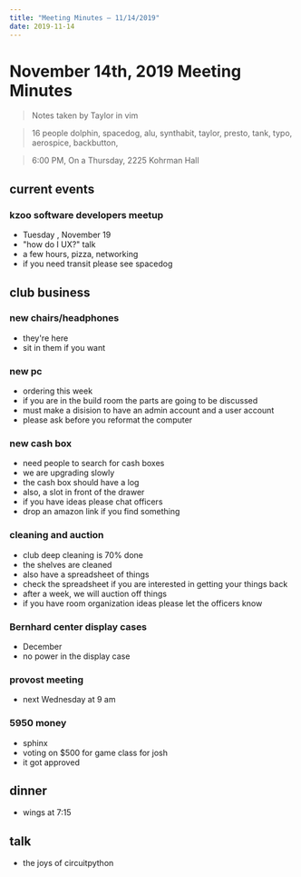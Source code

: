 ```yaml
---
title: "Meeting Minutes – 11/14/2019"
date: 2019-11-14
---
```

# November 14th, 2019 Meeting Minutes
> Notes taken by Taylor in vim

> 16 people  dolphin, spacedog, alu, synthabit, taylor, presto, tank, typo, aerospice, backbutton, 

> 6:00 PM, On a Thursday, 2225 Kohrman Hall

## current events

### kzoo software developers meetup
* Tuesday , November 19
* "how do I UX?" talk
* a few hours, pizza, networking
* if you need transit please see spacedog
 
## club business

### new chairs/headphones
* they're here
* sit in them if you want
  
### new pc
* ordering this week
* if you are in the build room the parts are going to be discussed
* must make a disision to have an admin account and a user account
* please ask before you reformat the computer

### new cash box
* need people to search for cash boxes
* we are upgrading slowly
* the cash box should have a log 
* also, a slot in front of the drawer
* if you have ideas please chat officers
* drop an amazon link if you find something
   
### cleaning and auction
* club deep cleaning is 70% done
* the shelves are cleaned
* also have a spreadsheet of things 
* check the spreadsheet if you are interested in getting your things back
* after a week, we will auction off things
* if you have room organization ideas please let the officers know
    
### Bernhard center display cases
* December
* no power in the display case

### provost meeting
* next Wednesday at 9 am
  
### 5950 money
* sphinx
* voting on $500 for game class for josh
* it got approved

## dinner
*  wings at 7:15

## talk
* the joys of circuitpython


